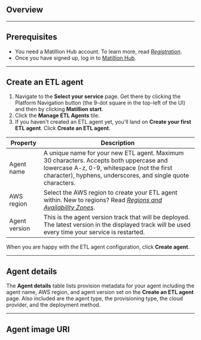 ## Overview

---

## Prerequisites

- You need a Matillion Hub account. To learn more, read [_Registration_](https://documentation.matillion.com/hub/docs/2568303).
- Once you have signed up, log in to [Matillion Hub](https://hub.matillion.com).

---

## Create an ETL agent

1. Navigate to the **Select your service** page. Get there by clicking the Platform Navigation button (the 9-dot square in the top-left of the UI) and then by clicking **Matillion start**.
2. Click the **Manage ETL Agents** tile.
3. If you haven't created an ETL agent yet, you'll land on **Create your first ETL agent**. Click **Create an ETL agent**.

|Property|Description|
|---|---|
|Agent name|A unique name for your new ETL agent. Maximum 30 characters. Accepts both uppercase and lowercase A-z, 0-9, whitespace (not the first character), hyphens, underscores, and single quote characters.|
|AWS region|Select the AWS region to create your ETL agent within. New to regions? Read [_Regions and Availability Zones_](https://aws.amazon.com/about-aws/global-infrastructure/regions_az/).|
|Agent version|This is the agent version track that will be deployed. The latest version in the displayed track will be used every time your service is restarted.|
When you are happy with the ETL agent configuration, click **Create agent**.

---

## Agent details

The **Agent details** table lists provision metadata for your agent including the agent name, AWS region, and agent version set on the **Create an ETL agent** page. Also included are the agent type, the provisioning type, the cloud provider, and the deployment method.

---

## Agent image URI

